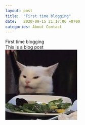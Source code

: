 ```yaml
---
layout: post
title:  "First time blogging"
date:   2020-09-15 21:17:06 +0700
categories: About Contact
---
```

First time blogging  
This is a blog post  
![First time post](/assets/first_time_post.jpg)  
